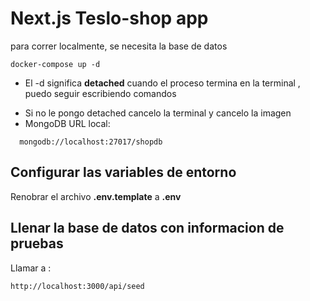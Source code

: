 # Next.js Teslo-shop app

para correr localmente, se necesita la base de datos

```
docker-compose up -d
```

- El -d significa **detached** cuando el proceso termina en la terminal , puedo seguir escribiendo comandos

* Si no le pongo detached cancelo la terminal y cancelo la imagen
* MongoDB URL local:

```
  mongodb://localhost:27017/shopdb
```

## Configurar las variables de entorno

Renobrar el archivo **.env.template** a **.env**

## Llenar la base de datos con informacion de pruebas

Llamar a :

```
http://localhost:3000/api/seed
```

